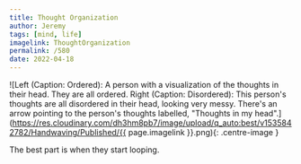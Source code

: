 ```yaml
---
title: Thought Organization
author: Jeremy
tags: [mind, life]
imagelink: ThoughtOrganization
permalink: /580
date: 2022-04-18
---
```


![Left (Caption: Ordered): A person with a visualization of the thoughts in their head. They are all ordered. Right (Caption: Disordered): This person's thoughts are all disordered in their head, looking very messy. There's an arrow pointing to the person's thoughts labelled, "Thoughts in my head".](https://res.cloudinary.com/dh3hm8pb7/image/upload/q_auto:best/v1535842782/Handwaving/Published/{{ page.imagelink }}.png){: .centre-image }

The best part is when they start looping.
